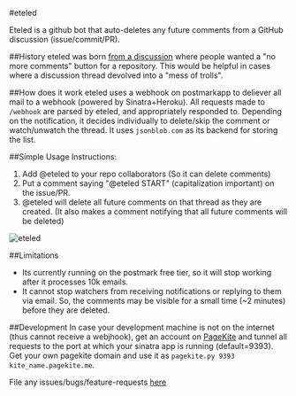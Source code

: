 #eteled

Eteled is a github bot that auto-deletes any future comments from a GitHub discussion (issue/commit/PR).

##History
eteled was born [from a discussion](https://github.com/isaacs/github/issues/38) where people wanted a "no more comments" button for a repository. This would be helpful in cases where a discussion thread devolved into a "mess of trolls".

##How does it work
eteled uses a webhook on postmarkapp to deliever all mail to a webhook (powered by Sinatra+Heroku). All requests made to `/webhook` are parsed by eteled, and appropriately responded to. Depending on the notification, it decides individually to delete/skip the comment or watch/unwatch the thread. It uses `jsonblob.com` as its backend for storing the list.

##Simple Usage Instructions:

1. Add @eteled to your repo collaborators (So it can delete comments)
2. Put a comment saying "@eteled START" (capitalization important) on the issue/PR.
3. @eteled will delete all future comments on that thread as they are created. (It also makes a comment notifying that all future comments will be deleted)

![eteled](https://f.cloud.github.com/assets/584253/1665353/385f6838-5c36-11e3-9e65-f226d56ad0bb.png)

##Limitations

- Its currently running on the postmark free tier, so it will stop working after it processes 10k emails. 
- It cannot stop watchers from receiving notifications or replying to them via email. So, the comments may be visible for a small time (~2 minutes) before they are deleted.

##Development
In case your development machine is not on the internet (thus cannot receive a webjhook),
get an account on [PageKite](https://pagekite.net/) and tunnel all requests to the
port at which your sinatra app is running (default=9393). Get your own pagekite domain
and use it as `pagekite.py 9393 kite_name.pagekite.me`.

File any issues/bugs/feature-requests [here](https://github.com/eteled/issues/issues/new)
